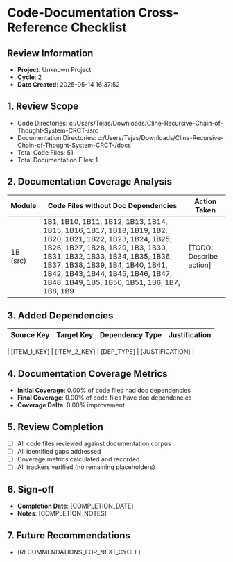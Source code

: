 
# Code-Documentation Cross-Reference Checklist

## Review Information
- **Project**: Unknown Project
- **Cycle**: 2
- **Date Created**: 2025-05-14 16:37:52

## 1. Review Scope
- Code Directories: c:/Users/Tejas/Downloads/Cline-Recursive-Chain-of-Thought-System-CRCT-/src
- Documentation Directories: c:/Users/Tejas/Downloads/Cline-Recursive-Chain-of-Thought-System-CRCT-/docs
- Total Code Files: 51
- Total Documentation Files: 1

## 2. Documentation Coverage Analysis
| Module        | Code Files without Doc Dependencies | Action Taken |
|---------------|-----------------------------------|--------------|
| 1B (src) | 1B1, 1B10, 1B11, 1B12, 1B13, 1B14, 1B15, 1B16, 1B17, 1B18, 1B19, 1B2, 1B20, 1B21, 1B22, 1B23, 1B24, 1B25, 1B26, 1B27, 1B28, 1B29, 1B3, 1B30, 1B31, 1B32, 1B33, 1B34, 1B35, 1B36, 1B37, 1B38, 1B39, 1B4, 1B40, 1B41, 1B42, 1B43, 1B44, 1B45, 1B46, 1B47, 1B48, 1B49, 1B5, 1B50, 1B51, 1B6, 1B7, 1B8, 1B9 | [TODO: Describe action] |

## 3. Added Dependencies
| Source Key | Target Key | Dependency Type | Justification |
|------------|------------|-----------------|---------------|
<!-- ADDED_DEPENDENCIES_TABLE_START -->
| [ITEM_1_KEY] | [ITEM_2_KEY]  | [DEP_TYPE]      | [JUSTIFICATION] |
<!-- ADDED_DEPENDENCIES_TABLE_END -->

## 4. Documentation Coverage Metrics
- **Initial Coverage**: 0.00% of code files had doc dependencies
- **Final Coverage**: 0.00% of code files have doc dependencies
- **Coverage Delta**: 0.00% improvement

## 5. Review Completion
- [ ] All code files reviewed against documentation corpus
- [ ] All identified gaps addressed
- [ ] Coverage metrics calculated and recorded
- [ ] All trackers verified (no remaining placeholders)

## 6. Sign-off
- **Completion Date**: [COMPLETION_DATE]
- **Notes**: [COMPLETION_NOTES]

## 7. Future Recommendations
- [RECOMMENDATIONS_FOR_NEXT_CYCLE]
